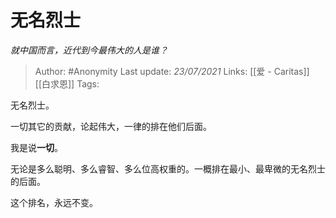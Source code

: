 # 无名烈士
*就中国而言，近代到今最伟大的人是谁？*

> Author: #Anonymity
Last update: *23/07/2021* 
Links: [[爱 - Caritas]] [[白求恩]] 
Tags:   

无名烈士。

一切其它的贡献，论起伟大，一律的排在他们后面。

我是说**一切**。

无论是多么聪明、多么睿智、多么位高权重的。一概排在最小、最卑微的无名烈士的后面。

这个排名，永远不变。